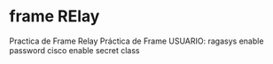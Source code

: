# frame RElay
Practica de Frame Relay
Práctica de Frame
USUARIO: ragasys
enable password cisco
enable secret class
